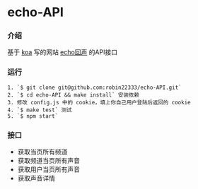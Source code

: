 # echo-API

### 介绍

基于 [koa](https://github.com/koajs/koa) 写的网站 [echo回声](http://www.app-echo.com/) 的API接口

### 运行

```
1. `$ git clone git@github.com:robin22333/echo-API.git`
2. `$ cd echo-API && make install` 安装依赖
3. 修改 config.js 中的 cookie，填上你自己用户登陆后返回的 cookie
4. `$ make test` 测试
5. `$ npm start`
```

### 接口

- 获取当页所有频道
- 获取频道当页所有声音
- 获取用户当页所有声音
- 获取声音详情
